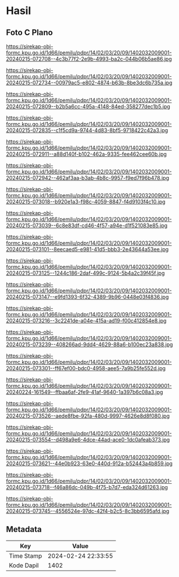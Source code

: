 # Hasil

## Foto C Plano

https://sirekap-obj-formc.kpu.go.id/1d66/pemilu/pdpr/14/02/03/20/09/1402032009001-20240215-072708--4c3b77f2-2e9b-4993-ba2c-044b06b5ae86.jpg

https://sirekap-obj-formc.kpu.go.id/1d66/pemilu/pdpr/14/02/03/20/09/1402032009001-20240215-072734--00979ac5-e802-4874-b63b-8be3dc6b735a.jpg

https://sirekap-obj-formc.kpu.go.id/1d66/pemilu/pdpr/14/02/03/20/09/1402032009001-20240215-072809--b2b5a6cc-495a-4148-84ed-358277dec1b5.jpg

https://sirekap-obj-formc.kpu.go.id/1d66/pemilu/pdpr/14/02/03/20/09/1402032009001-20240215-072835--c1f5cd9a-9744-4d83-8bf5-9718422c42a3.jpg

https://sirekap-obj-formc.kpu.go.id/1d66/pemilu/pdpr/14/02/03/20/09/1402032009001-20240215-072911--a88d140f-b102-462a-9335-fee462cee60b.jpg

https://sirekap-obj-formc.kpu.go.id/1d66/pemilu/pdpr/14/02/03/20/09/1402032009001-20240215-072942--462af3aa-b3ab-4b8c-9957-f9ed7f96b478.jpg

https://sirekap-obj-formc.kpu.go.id/1d66/pemilu/pdpr/14/02/03/20/09/1402032009001-20240215-073018--b920e1a3-f98c-4059-8847-f4d9103f4c10.jpg

https://sirekap-obj-formc.kpu.go.id/1d66/pemilu/pdpr/14/02/03/20/09/1402032009001-20240215-073039--6c8e83df-cd46-4f57-a94e-d1f521083e85.jpg

https://sirekap-obj-formc.kpu.go.id/1d66/pemilu/pdpr/14/02/03/20/09/1402032009001-20240215-073101--8eecaed5-e981-41d5-bbb3-2e43644a53ee.jpg

https://sirekap-obj-formc.kpu.go.id/1d66/pemilu/pdpr/14/02/03/20/09/1402032009001-20240215-073125--1244c186-2daf-499c-9124-5b4a2c39f45f.jpg

https://sirekap-obj-formc.kpu.go.id/1d66/pemilu/pdpr/14/02/03/20/09/1402032009001-20240215-073147--e9fd1393-6f32-4389-9b96-0448e03f4836.jpg

https://sirekap-obj-formc.kpu.go.id/1d66/pemilu/pdpr/14/02/03/20/09/1402032009001-20240215-073216--3c2241de-a04e-415a-ad19-f00c412854e8.jpg

https://sirekap-obj-formc.kpu.go.id/1d66/pemilu/pdpr/14/02/03/20/09/1402032009001-20240215-073239--408266ad-9dd4-4629-88a6-b100ec23a838.jpg

https://sirekap-obj-formc.kpu.go.id/1d66/pemilu/pdpr/14/02/03/20/09/1402032009001-20240215-073301--ff67ef00-bdc0-4958-aee5-7a9b25fe552d.jpg

https://sirekap-obj-formc.kpu.go.id/1d66/pemilu/pdpr/14/02/03/20/09/1402032009001-20240224-161549--ffbaa6af-2fe9-41af-9640-1a397b6c08a3.jpg

https://sirekap-obj-formc.kpu.go.id/1d66/pemilu/pdpr/14/02/03/20/09/1402032009001-20240215-073526--aede8fbe-92fa-480d-9997-4626e8d8f080.jpg

https://sirekap-obj-formc.kpu.go.id/1d66/pemilu/pdpr/14/02/03/20/09/1402032009001-20240215-073554--d498a9e6-4dce-44ad-ace0-1dc0afeab373.jpg

https://sirekap-obj-formc.kpu.go.id/1d66/pemilu/pdpr/14/02/03/20/09/1402032009001-20240215-073621--44e0b923-63e0-440d-912a-b52443a4b859.jpg

https://sirekap-obj-formc.kpu.go.id/1d66/pemilu/pdpr/14/02/03/20/09/1402032009001-20240215-073718--f46a86dc-049b-4f75-b7d7-eda324d61263.jpg

https://sirekap-obj-formc.kpu.go.id/1d66/pemilu/pdpr/14/02/03/20/09/1402032009001-20240215-073745--4556524e-97dc-42f4-b2c5-8c3bb6595afd.jpg


## Metadata

| Key        | Value               |
| ---------- | ------------------- |
| Time Stamp | 2024-02-24 22:33:55 |
| Kode Dapil | 1402                |



